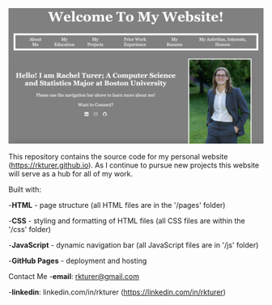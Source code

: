 [![Website Preview](/images/preview.png)](https://rkturer.github.io)

This repository contains the source code for my personal website (https://rkturer.github.io). As I continue to pursue new projects this website will serve as a hub for all of my work. 

Built with: 

-**HTML** - page structure (all HTML files are in the '/pages' folder)

-**CSS** - styling and formatting of HTML files (all CSS files are within the '/css' folder)

-**JavaScript** - dynamic navigation bar (all JavaScript files are in '/js' folder) 

-**GitHub Pages** - deployment and hosting
 
Contact Me
-**email**: rkturer@gmail.com

-**linkedin**: linkedin.com/in/rkturer (https://linkedin.com/in/rkturer)

